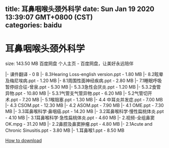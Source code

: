 
title: 耳鼻咽喉头颈外科学
date: Sun Jan 19 2020 13:39:07 GMT+0800 (CST)    
categories: baidu
---

# 耳鼻咽喉头颈外科学
size: 143.50 MB
 百度网盘 个人主页 - 百度网盘，让美好永远陪伴
 
|- 课件翻译 - 0 B
|- 8.3Hearing Loss-english version.ppt - 1.80 MB
|- 8.2眩晕及梅尼埃病.ppt - 1.20 MB
|- 8.1周围性面神经疾病.ppt - 2.80 MB
|- 7.1睡眠呼吸暂停综合征-曾泉.ppt - 5.30 MB
|- 5.3.3急性会厌炎.ppt - 1.20 MB
|- 5.3.2食管异物.ppt - 10.80 MB
|- 5.3.1气管支气管异物.ppt - 6.20 MB
|- 5.2气管切开术.ppt - 7.20 MB
|- 5.1喉阻塞.ppt - 1.30 MB
|- 4.4 中耳炎并发症.ppt - 7.00 MB
|- 4.3 CSOM.ppt - 12.30 MB
|- 4.2 ASOM.ppt - 7.90 MB
|- 4.1 OME.ppt - 7.30 MB
|- 3.3耳鼻喉科学·鼻咽癌.ppt - 14.20 MB
|- 3.2耳鼻喉科学·慢性扁桃体炎.ppt - 4.10 MB
|- 3.1耳鼻喉科学·急性扁桃体炎.ppt - 4.60 MB
|- 2.视频-全组鼻窦OK.mpg - 31.20 MB
|- 2.2鼻腔及鼻窦肿瘤.ppt - 4.80 MB
|- 2.1Acute and Chronic Sinusitis.ppt - 3.80 MB
|- 1.耳鼻喉1.ppt - 8.50 MB

[How to download](https://bpcam.bemobtrk.com/go/2ceec3aa-1ca2-46d6-b9ff-aaa5c184517c?jno=4461)